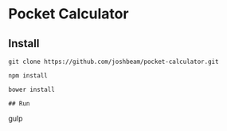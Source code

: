 # Pocket Calculator

## Install

```
git clone https://github.com/joshbeam/pocket-calculator.git

npm install

bower install

## Run

```
gulp

